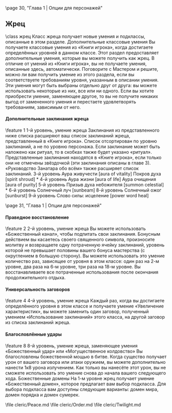 
\page 30, "Глава 1 | Опции для персонажей"
## Жрец
\class жрец
Класс жреца получает новые умения и подклассы, описанные в этом разделе.
Дополнительные классовые умения
Вы получаете классовые умения из «Книги игрока»,
когда достигаете определённых уровней в данном классе. Этот раздел предоставляет дополнительные умения, которые вы можете получить как жрец. В отличие от умений из «Книги игрока», вы не получаете умения, описанные здесь, автоматически. Поговорите с Мастером и решите, можно ли вам получить умение из этого раздела, если вы соответствуете требованиям уровня, указанным в описании умения. Эти умения могут быть выбраны отдельно друг от друга: вы можете использовать некоторые из них, все или ни одного.
Если вы хотите приобрести умение, заменяющее другое, то вы не получите никаких выгод от замененного умения и перестаете удовлетворять требованиям, зависимым от него.
#### Дополнительные заклинания жреца
\feature 1
1-й уровень, умение жреца
Заклинания из представленного ниже списка расширяют ваш список заклинаний жреца, представленный в «Книге игрока». Список отсортирован по уровню заклинаний, а не по уровню персонажа.
Если заклинание может быть наложено как ритуал, то в скобках также будет указано «ритуал». Представленные заклинания находятся в «Книге игрока»,
если только они не отмечены звёздочкой (эти заклинания описаны в главе 3). «Руководство Занатара обо всём» также расширяет список заклинаний.
3-й уровень
Аура живучести [aura of vitality]
Покров духа [spirit shroud] *
4-й уровень
Аура жизни [aura of life]
Аура очищения [aura of purity]
5-й уровень
Призыв духа небожителя [summon celestial] *
6-й уровень
Солнечный луч [sunbeam]
8-й уровень
Солнечный ожог [sunburst]
9-й уровень
Слово силы: исцеление [power word heal]

\page 31, "Глава 1 | Опции для персонажей"
#### Праведное восстановление
\feature 2
2-й уровень, умение жреца
Вы можете использовать «Божественный канал»,
чтобы подпитать свои заклинания. Бонусным действием вы касаетесь своего священного символа, произносите молитву и возвращаете одну потраченную ячейку заклинаний, уровень которой не превышает половины вашего бонуса мастерства
(с округлением в большую сторону). Вы можете использовать это умение количество раз, зависящее от уровня в этом классе: один раз на 2-м уровне, два раза на 6-м уровне, три раза на 18-м уровне.
Вы восстанавливаете все потраченные использования после окончания продолжительного отдыха.
#### Универсальность заговоров
\feature 4
4-й уровень, умение жреца
Каждый раз, когда вы достигаете определённого уровня в этом классе и получаете умение «Увеличение характеристик», вы можете заменить один заговор, полученный умением «Использование заклинаний» этого класса, на другой заговор из списка заклинаний жреца.
#### Благословлённые удары
\feature 8
8-й уровень, умение жреца, заменяющее умения
«Божественный удар» или «Могущественное колдовство»
Вы благословлены божественной мощью в битве.
Когда существо получает урон от вашего заговора или атаки оружием, вы можете дополнительно нанести 1к8 урона излучением. Как только вы нанесёте этот урон, вы не сможете использовать это умение снова до начала вашего следующего хода.
Божественные домены
На 1-м уровне жрец получает умение «Божественный домен», которое предлагает вам выбор подкласса. Для выбора подкласса вам доступны следующие варианты: домен мира, домен порядка и домен сумерек.

\file cleric/Peace.md
\file cleric/Order.md
\file cleric/Twilight.md
